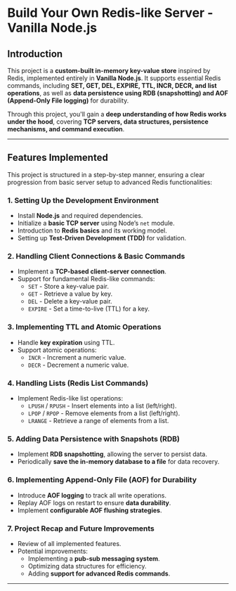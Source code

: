# **Build Your Own Redis-like Server - Vanilla Node.js**

## **Introduction**

This project is a **custom-built in-memory key-value store** inspired by Redis, implemented entirely in **Vanilla Node.js**. It supports essential Redis commands, including **SET, GET, DEL, EXPIRE, TTL, INCR, DECR, and list operations**, as well as **data persistence using RDB (snapshotting) and AOF (Append-Only File logging)** for durability.

Through this project, you'll gain a **deep understanding of how Redis works under the hood**, covering **TCP servers, data structures, persistence mechanisms, and command execution**.

---

## **Features Implemented**

This project is structured in a step-by-step manner, ensuring a clear progression from basic server setup to advanced Redis functionalities:

### **1. Setting Up the Development Environment**

- Install **Node.js** and required dependencies.
- Initialize a **basic TCP server** using Node’s `net` module.
- Introduction to **Redis basics** and its working model.
- Setting up **Test-Driven Development (TDD)** for validation.

### **2. Handling Client Connections & Basic Commands**

- Implement a **TCP-based client-server connection**.
- Support for fundamental Redis-like commands:
  - `SET` - Store a key-value pair.
  - `GET` - Retrieve a value by key.
  - `DEL` - Delete a key-value pair.
  - `EXPIRE` - Set a time-to-live (TTL) for a key.

### **3. Implementing TTL and Atomic Operations**

- Handle **key expiration** using TTL.
- Support atomic operations:
  - `INCR` - Increment a numeric value.
  - `DECR` - Decrement a numeric value.

### **4. Handling Lists (Redis List Commands)**

- Implement Redis-like list operations:
  - `LPUSH` / `RPUSH` - Insert elements into a list (left/right).
  - `LPOP` / `RPOP` - Remove elements from a list (left/right).
  - `LRANGE` - Retrieve a range of elements from a list.

### **5. Adding Data Persistence with Snapshots (RDB)**

- Implement **RDB snapshotting**, allowing the server to persist data.
- Periodically **save the in-memory database to a file** for data recovery.

### **6. Implementing Append-Only File (AOF) for Durability**

- Introduce **AOF logging** to track all write operations.
- Replay AOF logs on restart to ensure **data durability**.
- Implement **configurable AOF flushing strategies**.

### **7. Project Recap and Future Improvements**

- Review of all implemented features.
- Potential improvements:
  - Implementing a **pub-sub messaging system**.
  - Optimizing data structures for efficiency.
  - Adding **support for advanced Redis commands**.

---

